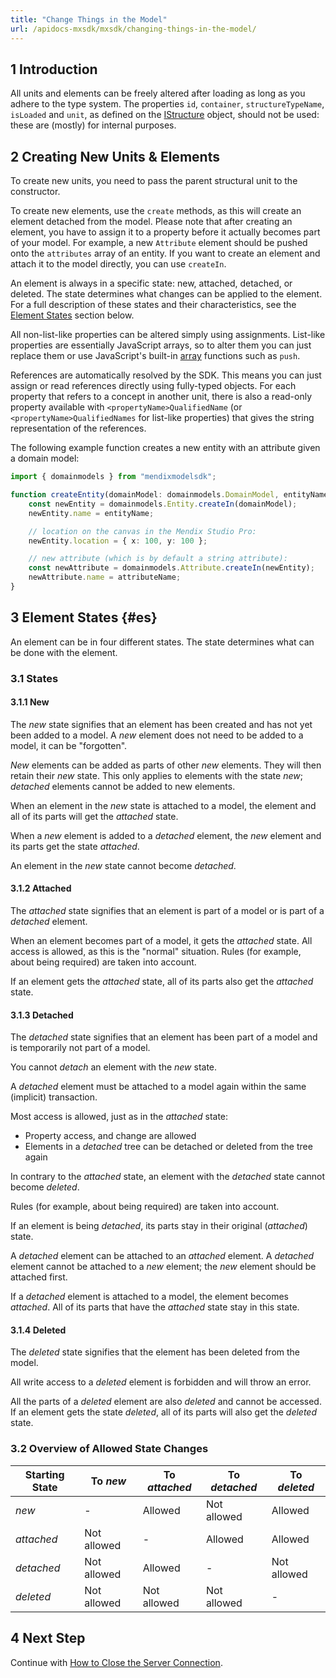 ```yaml
---
title: "Change Things in the Model"
url: /apidocs-mxsdk/mxsdk/changing-things-in-the-model/
---
```


## 1 Introduction

All units and elements can be freely altered after loading as long as you adhere to the type system. The properties `id`, `container`, `structureTypeName`, `isLoaded` and `unit`, as defined on the [IStructure](https://apidocs.rnd.mendix.com/modelsdk/latest/interfaces/istructure.html) object, should not be used: these are (mostly) for internal purposes.

## 2 Creating New Units & Elements

To create new units, you need to pass the parent structural unit to the constructor.

To create new elements, use the `create` methods, as this will create an element detached from the model. Please note that after creating an element, you have to assign it to a property before it actually becomes part of your model. For example, a new `Attribute` element should be pushed onto the `attributes` array of an entity. If you want to create an element and attach it to the model directly, you can use `createIn`.

An element is always in a specific state: new, attached, detached, or deleted. The state determines what changes can be applied to the element. For a full description of these states and their characteristics, see the [Element States](#es) section below.

All non-list-like properties can be altered simply using assignments. List-like properties are essentially JavaScript arrays, so to alter them you can just replace them or use JavaScript's built-in [array](https://developer.mozilla.org/en-US/docs/Web/JavaScript/Reference/Global_Objects/Array) functions such as `push`.

References are automatically resolved by the SDK. This means you can just assign or read references directly using fully-typed objects. For each property that refers to a concept in another unit, there is also a read-only property available with `<propertyName>QualifiedName` (or `<propertyName>QualifiedNames` for list-like properties) that gives the string representation of the references.

The following example function creates a new entity with an attribute given a domain model:

```typescript
import { domainmodels } from "mendixmodelsdk";

function createEntity(domainModel: domainmodels.DomainModel, entityName: string, attributeName: string) {
    const newEntity = domainmodels.Entity.createIn(domainModel);
    newEntity.name = entityName;

    // location on the canvas in the Mendix Studio Pro:
    newEntity.location = { x: 100, y: 100 };

    // new attribute (which is by default a string attribute):
    const newAttribute = domainmodels.Attribute.createIn(newEntity);
    newAttribute.name = attributeName;
}
```

## 3 Element States {#es}

An element can be in four different states. The state determines what can be done with the element.

### 3.1 States

#### 3.1.1 New

The _new_ state signifies that an element has been created and has not yet been added to a model. A _new_ element does not need to be added to a model, it can be "forgotten".

_New_ elements can be added as parts of other _new_ elements. They will then retain their _new_ state. This only applies to elements with
the state _new_; _detached_ elements cannot be added to new elements.

When an element in the _new_ state is attached to a model, the element and all of its parts will get the _attached_ state.

When a _new_ element is added to a _detached_ element, the _new_ element and its parts get the state _attached_.

An element in the _new_ state cannot become _detached_.

#### 3.1.2 Attached

The _attached_ state signifies that an element is part of a model or is part of a _detached_ element.

When an element becomes part of a model, it gets the _attached_ state. All access is allowed, as this is the "normal" situation. Rules (for example, about being required) are taken into account.

If an element gets the _attached_ state, all of its parts also get the _attached_ state.

#### 3.1.3 Detached

The _detached_ state signifies that an element has been part of a model and is temporarily not part of a model.

You cannot _detach_ an element with the _new_ state.

A _detached_ element must be attached to a model again within the same (implicit) transaction.

Most access is allowed, just as in the _attached_ state:

-   Property access, and change are allowed
-   Elements in a _detached_ tree can be detached or deleted from the tree again

In contrary to the _attached_ state, an element with the _detached_ state cannot become _deleted_.

Rules (for example, about being required) are taken into account.

If an element is being _detached_, its parts stay in their original (_attached_) state.

A _detached_ element can be attached to an _attached_ element. A _detached_ element cannot be attached to a _new_ element; the _new_ element should be attached first.

If a _detached_ element is attached to a model, the element becomes _attached_. All of its parts that have the _attached_ state stay in this state.

#### 3.1.4 Deleted

The _deleted_ state signifies that the element has been deleted from the model.

All write access to a _deleted_ element is forbidden and will throw an error.

All the parts of a _deleted_ element are also _deleted_ and cannot be accessed. If an element gets the state _deleted_, all of its parts will also get the _deleted_ state.

### 3.2 Overview of Allowed State Changes

| Starting State | To _new_    | To _attached_ | To _detached_ | To _deleted_ |
| -------------- | ----------- | ------------- | ------------- | ------------ |
| _new_          | -           | Allowed       | Not allowed   | Allowed      |
| _attached_     | Not allowed | -             | Allowed       | Allowed      |
| _detached_     | Not allowed | Allowed       | -             | Not allowed  |
| _deleted_      | Not allowed | Not allowed   | Not allowed   | -            |

## 4 Next Step

Continue with [How to Close the Server Connection](/apidocs-mxsdk/mxsdk/closing-the-server-connection/).
